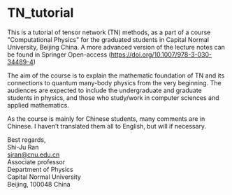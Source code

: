 # TN_tutorial

This is a tutorial of tensor network (TN) methods, as a part of a course "Computational Physics" for the graduated students in Capital Normal University, Beijing China. A more advanced version of the lecture notes can be found in Springer Open-access (https://doi.org/10.1007/978-3-030-34489-4)

The aim of the course is to explain the mathematic foundation of TN and its connections to quantum many-body physics from the very beginning. The audiences are expected to include the undergraduate and graduate students in physics, and those who study/work in computer sciences and applied mathematics.

As the course is mainly for Chinese students, many comments are in Chinese. I haven’t translated them all to English, but will if necessary.

Best regards,  
Shi-Ju Ran  
sjran@cnu.edu.cn  
Associate professor  
Department of Physics  
Capital Normal University  
Beijing, 100048 China  
